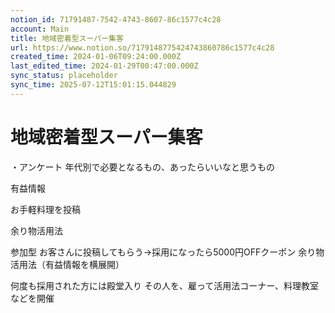 ```yaml
---
notion_id: 71791487-7542-4743-8607-86c1577c4c28
account: Main
title: 地域密着型スーパー集客
url: https://www.notion.so/7179148775424743860786c1577c4c28
created_time: 2024-01-06T09:24:00.000Z
last_edited_time: 2024-01-29T00:47:00.000Z
sync_status: placeholder
sync_time: 2025-07-12T15:01:15.044829
---
```

# 地域密着型スーパー集客

・アンケート
年代別で必要となるもの、あったらいいなと思うもの


有益情報

お手軽料理を投稿

余り物活用法

参加型
お客さんに投稿してもらう→採用になったら5000円OFFクーポン
余り物活用法（有益情報を横展開）

何度も採用された方には殿堂入り
その人を、雇って活用法コーナー、料理教室などを開催